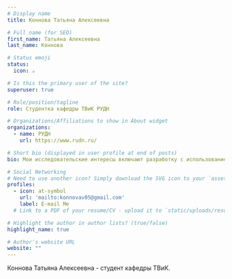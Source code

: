 ```yaml
---
# Display name
title: Коннова Татьяна Алексеевна

# Full name (for SEO)
first_name: Татьяна Алексеевна
last_name: Коннова

# Status emoji
status:
  icon: ☕️

# Is this the primary user of the site?
superuser: true

# Role/position/tagline
role: Студентка кафедры ТВиК РУДН

# Organizations/Affiliations to show in About widget
organizations:
  - name: РУДН
    url: https://www.rudn.ru/

# Short bio (displayed in user profile at end of posts)
bio: Мои исследовательские интересы включают разработку c использованием  Large Language Models.

# Social Networking
# Need to use another icon? Simply download the SVG icon to your `assets/media/icons/` folder.
profiles:
  - icon: at-symbol
    url: 'mailto:konnovav05@gmail.com'
    label: E-mail Me
  # Link to a PDF of your resume/CV - upload it to `static/uploads/resume.pdf

# Highlight the author in author lists? (true/false)
highlight_name: true

# Author's website URL
website: ""
---
```


Коннова Татьяна Алексеевна - студент кафедры ТВиК.
